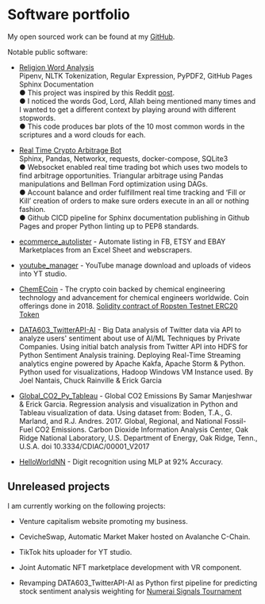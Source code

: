 # Software portfolio

My open sourced work can be found at my [GitHub](http://github.com/ehgp).

Notable public software:

* [Religion Word Analysis](https://github.com/ehgp/realtime_crypto_arbitrage_bot)<br>
Pipenv, NLTK Tokenization, Regular Expression, PyPDF2, GitHub Pages Sphinx Documentation<br>
● This project was inspired by this Reddit [post](https://www.reddit.com/r/dataisbeautiful/comments/mxu578/oc_remix_a_wordcloud_for_each_of_the_six_largest/?utm_source=share&utm_medium=android_app&utm_name=androidcss&utm_term=1&utm_content=share_button).<br>
● I noticed the words God, Lord, Allah being mentioned many times and I wanted to get a different context by playing around with different stopwords.<br>
● This code produces bar plots of the 10 most common words in the scriptures and a word clouds for each.<br>

* [Real Time Crypto Arbitrage Bot](https://github.com/ehgp/realtime_crypto_arbitrage_bot)<br>
Sphinx, Pandas, Networkx, requests, docker-compose, SQLite3<br>
● Websocket enabled real time trading bot which uses two models to find arbitrage opportunities.
Triangular arbitrage using Pandas manipulations and Bellman Ford optimization using DAGs.<br>
● Account balance and order fulfillment real time tracking and ‘Fill or Kill’ creation of orders to make sure orders execute in an all or nothing fashion.<br>
● Github CICD pipeline for Sphinx documentation publishing in Github Pages and proper Python
linting up to PEP8 standards.

* [ecommerce_autolister](https://github.com/ehgp/ecommerce_autolister) - Automate listing in FB, ETSY and EBAY Marketplaces from an Excel Sheet and webscrapers.

* [youtube_manager](https://github.com/ehgp/youtube_manager) - YouTube manage download and uploads of videos into YT studio.

* [ChemECoin](https://github.com/ehgp/chemecoin) - The crypto coin backed by chemical engineering technology and advancement for chemical engineers worldwide. Coin offerings done in 2018. [Solidity contract of Ropsten Testnet ERC20 Token](https://ropsten.etherscan.io/address/0xb6ba833c8065c138627b11249c842a6f567d3742)

* [DATA603_TwitterAPI-AI](https://github.com/ehgp/DATA603_TwitterAPI-AI) - Big Data analysis of Twitter data via API to analyze users' sentiment about use of AI/ML Techniques by Private Companies.
Using initial batch analysis from Twitter API into HDFS for Python Sentiment Analysis training.
Deploying Real-Time Streaming analytics engine powered by Apache Kakfa, Apache Storm & Python.
Python used for visualizations, Hadoop Windows VM Instance used.
By Joel Nantais, Chuck Rainville & Erick Garcia

* [Global_CO2_Py_Tableau](https://github.com/ehgp/Global_CO2_Py_Tableau) - Global CO2 Emissions By Samar Manjeshwar & Erick Garcia. Regression analysis and visualization in Python and Tableau visualization of data. Using dataset from: Boden, T.A., G. Marland, and R.J. Andres. 2017. Global, Regional, and National Fossil-Fuel CO2 Emissions. Carbon Dioxide Information Analysis Center, Oak Ridge National Laboratory, U.S. Department of Energy, Oak Ridge, Tenn., U.S.A. doi 10.3334/CDIAC/00001_V2017

* [HelloWorldNN](https://github.com/ehgp/HelloWorldNN) - Digit recognition using MLP at 92% Accuracy.

## Unreleased projects

I am currently working on the following projects:

* Venture capitalism website promoting my business.

* CevicheSwap, Automatic Market Maker hosted on Avalanche C-Chain.

* TikTok hits uploader for YT studio.

* Joint Automatic NFT marketplace development with VR component.

* Revamping DATA603_TwitterAPI-AI as Python first pipeline for predicting stock sentiment analysis weighting for [Numerai Signals Tournament](https://signals.numer.ai/tournament)

